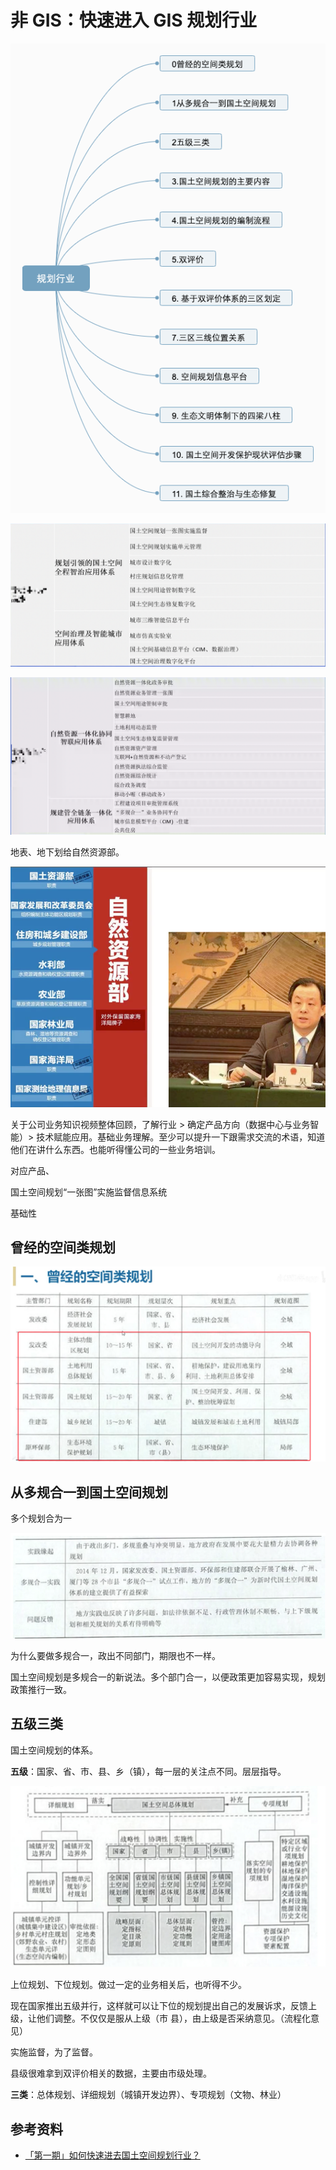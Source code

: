 # 非 GIS：快速进入 GIS 规划行业

![](sketch/79-GIS-规划行业.png)

![](../.vuepress/public/images/2021-01-25-17-56-59.png)

![](../.vuepress/public/images/2021-01-25-17-57-26.png)

地表、地下划给自然资源部。

![](../.vuepress/public/images/2021-01-25-18-03-17.png)

关于公司业务知识视频整体回顾，了解行业 > 确定产品方向（数据中心与业务智能）> 技术赋能应用。基础业务理解。至少可以提升一下跟需求交流的术语，知道他们在讲什么东西。也能听得懂公司的一些业务培训。

对应产品、

国土空间规划“一张图”实施监督信息系统

基础性

## 曾经的空间类规划

![](../.vuepress/public/images/2021-01-25-18-11-01.png) 

## 从多规合一到国土空间规划

多个规划合为一

![](../.vuepress/public/images/2021-01-25-18-15-49.png)

为什么要做多规合一，政出不同部门，期限也不一样。

国土空间规划是多规合一的新说法。多个部门合一，以便政策更加容易实现，规划政策推行一致。

## 五级三类

国土空间规划的体系。

**五级**：国家、省、市、县、乡（镇），每一层的关注点不同。层层指导。

![](../.vuepress/public/images/2021-01-25-18-25-49.png)


上位规划、下位规划。做过一定的业务相关后，也听得不少。

现在国家推出五级并行，这样就可以让下位的规划提出自己的发展诉求，反馈上级，让他们调整。不仅仅是服从上级（市 县），由上级是否采纳意见。（流程化意见）

实施监督，为了监督。

县级很难拿到双评价相关的数据，主要由市级处理。

**三类**：总体规划、详细规划（城镇开发边界）、专项规划（文物、林业）

## 参考资料

- [「第一期」如何快速进去国土空间规划行业？](https://www.bilibili.com/video/BV1R54y1D7rD?t=38)